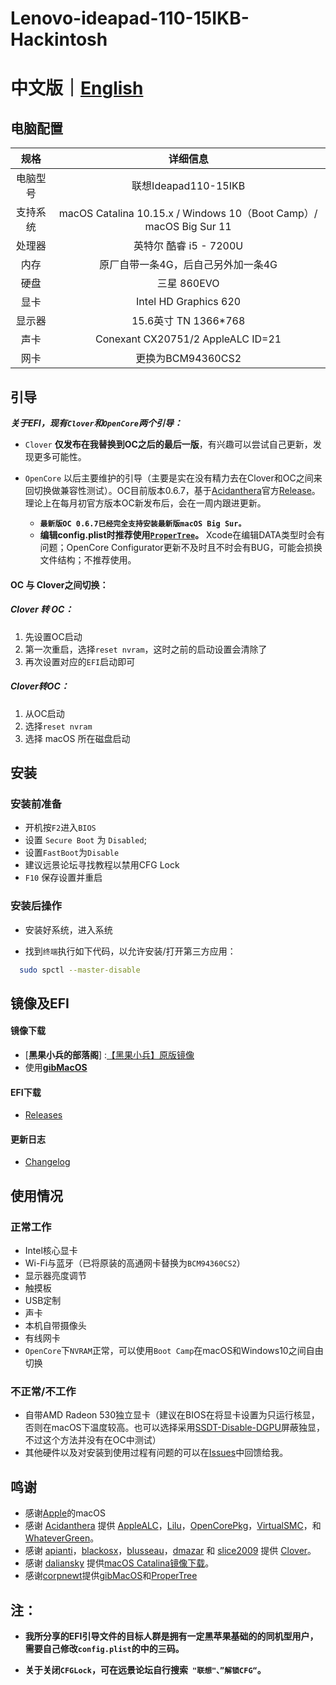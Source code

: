 # Lenovo-ideapad-110-15IKB-Hackintosh

# 中文版｜[English]( README-EN.md)

## 电脑配置

|   规格   |                           详细信息                           |
| :------: | :----------------------------------------------------------: |
| 电脑型号 |                     联想Ideapad110-15IKB                     |
| 支持系统 | macOS Catalina 10.15.x / Windows 10（Boot Camp）/ macOS Big Sur 11 |
|  处理器  |                    英特尔 酷睿 i5 - 7200U                    |
|   内存   |              原厂自带一条4G，后自己另外加一条4G              |
|   硬盘   |                         三星 860EVO                          |
|   显卡   |                    Intel HD Graphics 620                     |
|  显示器  |                     15.6英寸 TN 1366*768                     |
|   声卡   |              Conexant CX20751/2  AppleALC ID=21              |
|   网卡   |                      更换为BCM94360CS2                       |

## 引导

***关于EFI，现有`Clover`和`OpenCore`两个引导：***

- `Clover`  **仅发布在我替换到OC之后的最后一版**，有兴趣可以尝试自己更新，发现更多可能性。

- `OpenCore`  以后主要维护的引导（主要是实在没有精力去在Clover和OC之间来回切换做兼容性测试）。OC目前版本0.6.7，基于[Acidanthera](https://github.com/acidanthera)官方[Release](https://github.com/acidanthera/OpenCorePkg/releases)。理论上在每月初官方版本OC新发布后，会在一周内跟进更新。
  - **`最新版OC 0.6.7已经完全支持安装最新版macOS Big Sur。`**
  - **编辑config.plist时推荐使用[`ProperTree`](https://github.com/corpnewt/ProperTree)。** Xcode在编辑DATA类型时会有问题；OpenCore Configurator更新不及时且不时会有BUG，可能会损换文件结构；不推荐使用。


#### OC 与 Clover之间切换：

##### Clover 转 OC：

1. 先设置OC启动
2. 第一次重启，选择`reset nvram`，这时之前的启动设置会清除了
3. 再次设置对应的`EFI`启动即可

##### Clover转OC：

1. 从OC启动
2. 选择`reset nvram`
3. 选择 macOS 所在磁盘启动



## 安装

### 安装前准备

- 开机按`F2`进入`BIOS`
- 设置 `Secure Boot` 为 `Disabled`;
- 设置`FastBoot`为`Disable`
- 建议远景论坛寻找教程以禁用CFG Lock
- `F10` 保存设置并重启

### 安装后操作

- 安装好系统，进入系统

- 找到`终端`执行如下代码，以允许安装/打开第三方应用：

```sh
  sudo spctl --master-disable
```



## 镜像及EFI

#### 镜像下载

  - [**黑果小兵的部落阁**] :[【黑果小兵】原版镜像](https://blog.daliansky.net/categories/下载/镜像/)
  - 使用[**gibMacOS**](https://github.com/corpnewt/gibMacOS)

#### EFI下载

- [Releases](https://github.com/WenvyG/Lenovo-ideapad-110-15IKB-Hackintosh/releases)
  
#### 更新日志  

- [Changelog](Changelog.md)
  
  
## 使用情况
### 正常工作

- Intel核心显卡
- Wi-Fi与蓝牙（已将原装的高通网卡替换为`BCM94360CS2`）
- 显示器亮度调节
- 触摸板 
- USB定制
- 声卡
- 本机自带摄像头
- 有线网卡
- `OpenCore`下`NVRAM`正常，可以使用`Boot Camp`在macOS和Windows10之间自由切换

### 不正常/不工作

- 自带AMD Radeon 530独立显卡（建议在BIOS在将显卡设置为只运行核显，否则在macOS下温度较高。也可以选择采用[SSDT-Disable-DGPU](SSDT-Disable-DGPU.aml)屏蔽独显，不过这个方法并没有在OC中测试）
- 其他硬件以及对安装到使用过程有问题的可以在[Issues](https://github.com/WenvyG/Lenovo-ideapad-110-15IKB-Hackintosh/issues)中回馈给我。





## 鸣谢

- 感谢[Apple](https://www.apple.com/cn/)的macOS
- 感谢 [Acidanthera](https://github.com/acidanthera) 提供 [AppleALC](https://github.com/acidanthera/AppleALC)，[Lilu](https://github.com/acidanthera/Lilu)，[OpenCorePkg](https://github.com/acidanthera/OpenCorePkg)，[VirtualSMC](https://github.com/acidanthera/VirtualSMC)，和 [WhateverGreen](https://github.com/acidanthera/WhateverGreen)。
- 感谢 [apianti](https://sourceforge.net/u/apianti)，[blackosx](https://sourceforge.net/u/blackosx)，[blusseau](https://sourceforge.net/u/blusseau)，[dmazar](https://sourceforge.net/u/dmazar) 和 [slice2009](https://sourceforge.net/u/slice2009) 提供 [Clover](https://github.com/CloverHackyColor/CloverBootloader)。
- 感谢 [daliansky](https://github.com/daliansky) 提供[macOS Catalina镜像下载](https://blog.daliansky.net/categories/下载/镜像/)。
- 感谢[corpnewt](https://github.com/corpnewt)提供[gibMacOS](https://github.com/corpnewt/gibMacOS)和[ProperTree](https://github.com/corpnewt/ProperTree)



## 注：

- **我所分享的EFI引导文件的目标人群是拥有一定黑苹果基础的的同机型用户，需要自己修改`config.plist`的中的三码。**

- **关于关闭`CFGLock`，可在远景论坛自行搜索` "联想"、”解锁CFG“`。**

  
